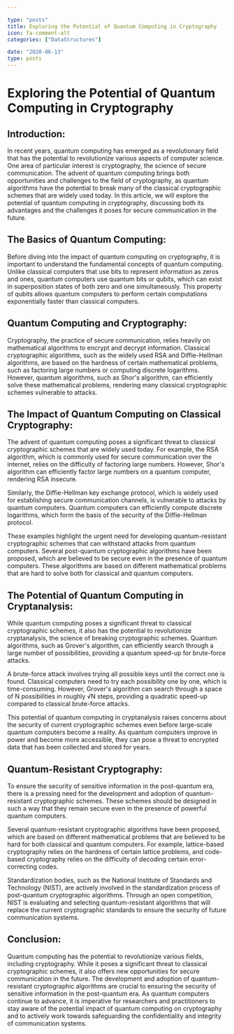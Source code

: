 ```yaml
---

type: "posts"
title: Exploring the Potential of Quantum Computing in Cryptography
icon: fa-comment-alt
categories: ["DataStructures"]

date: "2020-06-13"
type: posts
---
```





# Exploring the Potential of Quantum Computing in Cryptography

## Introduction:
In recent years, quantum computing has emerged as a revolutionary field that has the potential to revolutionize various aspects of computer science. One area of particular interest is cryptography, the science of secure communication. The advent of quantum computing brings both opportunities and challenges to the field of cryptography, as quantum algorithms have the potential to break many of the classical cryptographic schemes that are widely used today. In this article, we will explore the potential of quantum computing in cryptography, discussing both its advantages and the challenges it poses for secure communication in the future.

## The Basics of Quantum Computing:
Before diving into the impact of quantum computing on cryptography, it is important to understand the fundamental concepts of quantum computing. Unlike classical computers that use bits to represent information as zeros and ones, quantum computers use quantum bits or qubits, which can exist in superposition states of both zero and one simultaneously. This property of qubits allows quantum computers to perform certain computations exponentially faster than classical computers.

## Quantum Computing and Cryptography:
Cryptography, the practice of secure communication, relies heavily on mathematical algorithms to encrypt and decrypt information. Classical cryptographic algorithms, such as the widely used RSA and Diffie-Hellman algorithms, are based on the hardness of certain mathematical problems, such as factoring large numbers or computing discrete logarithms. However, quantum algorithms, such as Shor's algorithm, can efficiently solve these mathematical problems, rendering many classical cryptographic schemes vulnerable to attacks.

## The Impact of Quantum Computing on Classical Cryptography:
The advent of quantum computing poses a significant threat to classical cryptographic schemes that are widely used today. For example, the RSA algorithm, which is commonly used for secure communication over the internet, relies on the difficulty of factoring large numbers. However, Shor's algorithm can efficiently factor large numbers on a quantum computer, rendering RSA insecure.

Similarly, the Diffie-Hellman key exchange protocol, which is widely used for establishing secure communication channels, is vulnerable to attacks by quantum computers. Quantum computers can efficiently compute discrete logarithms, which form the basis of the security of the Diffie-Hellman protocol.

These examples highlight the urgent need for developing quantum-resistant cryptographic schemes that can withstand attacks from quantum computers. Several post-quantum cryptographic algorithms have been proposed, which are believed to be secure even in the presence of quantum computers. These algorithms are based on different mathematical problems that are hard to solve both for classical and quantum computers.

## The Potential of Quantum Computing in Cryptanalysis:
While quantum computing poses a significant threat to classical cryptographic schemes, it also has the potential to revolutionize cryptanalysis, the science of breaking cryptographic schemes. Quantum algorithms, such as Grover's algorithm, can efficiently search through a large number of possibilities, providing a quantum speed-up for brute-force attacks.

A brute-force attack involves trying all possible keys until the correct one is found. Classical computers need to try each possibility one by one, which is time-consuming. However, Grover's algorithm can search through a space of N possibilities in roughly √N steps, providing a quadratic speed-up compared to classical brute-force attacks.

This potential of quantum computing in cryptanalysis raises concerns about the security of current cryptographic schemes even before large-scale quantum computers become a reality. As quantum computers improve in power and become more accessible, they can pose a threat to encrypted data that has been collected and stored for years.

## Quantum-Resistant Cryptography:
To ensure the security of sensitive information in the post-quantum era, there is a pressing need for the development and adoption of quantum-resistant cryptographic schemes. These schemes should be designed in such a way that they remain secure even in the presence of powerful quantum computers.

Several quantum-resistant cryptographic algorithms have been proposed, which are based on different mathematical problems that are believed to be hard for both classical and quantum computers. For example, lattice-based cryptography relies on the hardness of certain lattice problems, and code-based cryptography relies on the difficulty of decoding certain error-correcting codes.

Standardization bodies, such as the National Institute of Standards and Technology (NIST), are actively involved in the standardization process of post-quantum cryptographic algorithms. Through an open competition, NIST is evaluating and selecting quantum-resistant algorithms that will replace the current cryptographic standards to ensure the security of future communication systems.

## Conclusion:
Quantum computing has the potential to revolutionize various fields, including cryptography. While it poses a significant threat to classical cryptographic schemes, it also offers new opportunities for secure communication in the future. The development and adoption of quantum-resistant cryptographic algorithms are crucial to ensuring the security of sensitive information in the post-quantum era. As quantum computers continue to advance, it is imperative for researchers and practitioners to stay aware of the potential impact of quantum computing on cryptography and to actively work towards safeguarding the confidentiality and integrity of communication systems.